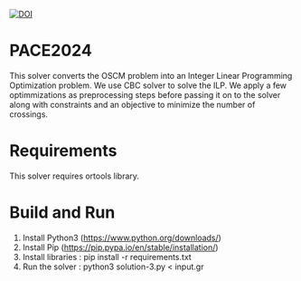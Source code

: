 [![DOI](https://zenodo.org/badge/818974661.svg)](https://zenodo.org/doi/10.5281/zenodo.12507618)

# PACE2024
This solver converts the OSCM problem into an Integer Linear Programming Optimization problem. We use CBC solver to solve the ILP. We apply a few optimmizations as preprocessing steps before passing it on to the solver along with constraints and an objective to minimize the number of crossings.

# Requirements
This solver requires ortools library.

# Build and Run
1. Install Python3 (https://www.python.org/downloads/)
2. Install Pip (https://pip.pypa.io/en/stable/installation/)
3. Install libraries : pip install -r requirements.txt
4. Run the solver : python3 solution-3.py < input.gr
